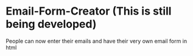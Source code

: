 # Email-Form-Creator (This is still being developed)
People can now enter their emails and have their very own email form in html
